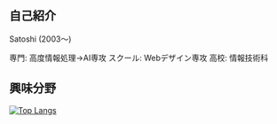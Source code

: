 ## 自己紹介

Satoshi (2003〜)
 
専門: 高度情報処理→AI専攻
スクール: Webデザイン専攻
高校: 情報技術科

## 興味分野


[![Top Langs](https://github-readme-stats.vercel.app/api/top-langs/?username=dev-satoshi&langs_count=10&theme=github_dark&layout=compact)](https://github.com/anuraghazra/github-readme-stats)
